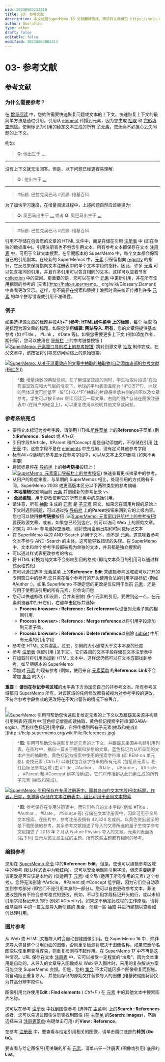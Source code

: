 ```yaml
---
uid: 20230502233410
title: 03- 参考文献
description: 本文根据SuperMemo 18 文档翻译而成，原项目文档请见 https://help.supermemo.org/wiki/Incremental_learning#History_of_incremental_learning
author: Quorafind
type: other
draft: false
editable: false
modified: 20230503002314
---
```


# 03- 参考文献

## 参考文献

### 为什么需要参考？

在 [增量阅读](http://help.supermemo.org/wiki/Glossary:Incremental_reading) 中，您始终需要快速恢复问题或文本的上下文。快速恢复上下文的最简单方法是通过引用。引用从 [element](http://help.supermemo.org/wiki/Glossary:Element) 传播到元素，因为您生成 [抽取](http://help.supermemo.org/wiki/Glossary:Extract) 和 [完形填空删除](http://help.supermemo.org/wiki/Glossary:Cloze_deletion)。使用标记为引用的给定文本生成的所有 [子元素](http://help.supermemo.org/wiki/Glossary:Child)，您永远不必担心丢失问题的上下文。

例如:

> **Q**: 他出生于 [...](年)

------

没有上下文就无法回答。但是，以下问题已经更容易理解:

> **Q** : 他出生于 [...](年)

------

> #标题: 巴拉克奥巴马
> #资源: 维基百科

为了加快学习速度，在增量阅读过程中，上述问题自然应该替换为:

> **Q**: 奥巴马出生于 [...](年)
> 或者
> **Q**: 奥巴马出生于 [...](年)

------

> #标题: 巴拉克奥巴马
> #资源: 维基百科

引用不存储在包含您的文章的 HTML 文件中，而是存储在引用 [注册表](http://help.supermemo.org/wiki/Glossary:Registry) 中 (即在单独的数据库中)。引用注册表也不包含引用文本。所有参考文本都保存在文本 [注册表](http://help.supermemo.org/wiki/Glossary:Registry) 中，可用于全球文本搜索。在早期版本的 SuperMemo 中，每个文本都会保留自己的引用副本。在较新的 SuperMemos 中，[元素](http://help.supermemo.org/wiki/Glossary:Element) 只保留指向 [registry](http://help.supermemo.org/wiki/Glossary:Registry) 的指针，它反过来保持指向文本注册表中的单个文本字段的指针。因此，许多 [元素](http://help.supermemo.org/wiki/Glossary:Element) 可以包含相同的引用，并且许多引用可以包含相同的文本。这样可以显着节省 [collection](http://help.supermemo.org/wiki/Glossary:Collection) 中的空间。更重要的是，您可以在单个 [元素](http://help.supermemo.org/wiki/Glossary:Element) 中更新引用，并在所有使用相同的参考的 [元素](<http://help.supermemo。> org/wiki/Glossary:Element) 中查看更改显示。这样，您不需要在搜索和替换上浪费时间来纠正传播到许多 [元素](http://help.supermemo.org/wiki/Glossary:Element) 的单个拼写错误或引用不准确性。

### 例子

如果选择源文章的标题并按*Alt+T* (**参考: HTML[组件菜单](http://help.supermemo.org/wiki/Component_menu) 上的标题**，每个 [抽取](http://help.supermemo.org/wiki/Glossary:Extract) 将是标题为源文章的标题。如果您使用**编辑: 网站导入: 所有**，您的文章将提供基本参考 (如 #Title ， #Link ， #Date 等)。如果您需要更多上下文 (例如添加作者，期刊等)，您可以使用在 [导航栏](http://help.supermemo.org/wiki/Navigation_bar) 上的参考链接按钮 ([![SuperMemo: 元素窗口导航栏上的参考按钮](http://help.supermemo.org/images/9/9e/Reference_button.gif)](http://help.supermemo.org/wiki/File:Reference_button.gif)) 跳转到源文章 [抽取](http://help.supermemo.org/wiki/Glossary:Extract) 制作完成。在父文章中，该按钮将引导您访问网络上的原始链接。

[![SuperMemo: 从关于温室效应的文章中抽取的抽取物(自动添加底部的参考文献(粉红色))](http://help.supermemo.org/images/thumb/f/f5/Incremental_reading_Extract.jpg/800px-Incremental_reading_Extract.jpg)](http://help.supermemo.org/wiki/File:Incremental_reading_Extract.jpg)

> ***图**: 增量读数的典型快照。在了解温室效应的同时，学生抽取片段说“在没有温室效应和大气层的情况下，地球的平均表面温度为 14°C(57°F)，地球的黑体温度可能低至 -18°C(-0.4°F)”抽取的片段将继承右侧的插图以及文章参考。学生可以按 Enter 继续阅读另一篇文章。右侧的图片存储在图像注册表中 (在用户的硬盘上)，可以重复使用以说明其他文章或问题。

### 参考系统亮点

- 要将文本标记为参考字段，请使用 HTML[组件菜单](http://help.supermemo.org/wiki/Component_menu) 上的**Reference**子菜单 (例如**Reference : Select** 或 *Alt+Q*)
- 引用字段#Article，#Parent 和#Concept 组是自动添加的，不存储在引用 [注册表](http://help.supermemo.org/wiki/Glossary:Registry) 中。这些字段不是在 [elements](http://help.supermemo.org/wiki/Glossary:Element) 中生成的，没有定义其他参考字段
- 标有*Alt+Q*选项的参考显示在参考字段中，可以从文本正文中删除 (如果不再需要)
- 将鼠标悬停在 [导航栏](http://help.supermemo.org/wiki/Navigation_bar) 上的**参考链接**按钮上 ([![SuperMemo: 元素窗口导航栏上的参考按钮](http://help.supermemo.org/images/9/9e/Reference_button.gif)](http://help.supermemo.org/wiki/File:Reference_button.gif)) 快速查看更长摘录中的参考。
- 从用户的角度来看，与早期的 SuperMemos 相比，处理引用的方式略有不同。SuperMemo 2008 或更高版本区分以下两种类型的参考编辑:
-  **本地编辑**仅影响当前 [元素](http://help.supermemo.org/wiki/Glossary:Element) 并创建新的参考记录 vs.
-  **全局编辑**，用于更改使用它的所有元素中的原始引用。
- 请注意，所有 [抽取](http://help.supermemo.org/wiki/Glossary:Extract) 生成的 [元素](http://help.supermemo.org/wiki/Glossary:Element) 是 [子元素](http://help.supermemo.org/wiki/Glossary:Child) 原文。如果您在调用片段的原始上下文时遇到问题，可以通过按 [导航栏](http://help.supermemo.org/wiki/Navigation_bar) 上的**Parent**按钮来回到它的上级内容。您也可以使用**参考链接**按钮 ([![SuperMemo: 元素窗口导航栏上的参考按钮](http://help.supermemo.org/images/9/9e/Reference_button.gif)](http://help.supermemo.org/wiki/File:Reference_button.gif)) 要获取源文章，或者，如果您已经到达它，则可以访问 Web 上的原始文章。
- 如果为 #Date 参考选择空选项，则将使用当前日期和时间戳标记文本
- 在 SuperMemo 中的 AND-Search 适用于文本，而不是 [元素](http://help.supermemo.org/wiki/Glossary:Element)。这意味着参考文本不参与 AND-Search 的主体。这可能导致错误的失误。在 SuperMemo 中，文本和单个参考字段都被视为单独的文本，并且都是独立搜索的
- 可以通过样式表更改参考的格式
- 将 HTML 转换为纯文本不会影响引用的格式 (即纯文本条目的引用可以通过样式表格式化)
- 您可以通过选择 [元素菜单](http://help.supermemo.org/wiki/Element_menu) 上的**Reference: Edit** 来编辑参考区域或可以打开的专用窗口中的参考.您只需在每个参考行的开头使用合法的引用字段标记 (例如 #Author :)。如果 SuperMemo 不确定您的更改是仅应用于当前 [元素](http://help.supermemo.org/wiki/Glossary:Element)，还是应用于使用该引用的所有元素，它会询问您
- 您可以快速修改 (即设置，合并和删除) 多个元素的引用，要做到这一点，在元素浏览器中打开它们，右键单击鼠标并选择:
	- **Process browser> : Reference : Set reference**以设置对元素子集的相同引用,
	- **Process browser> : Reference : Merge reference**以将引用字段添加到元素子集，
	- **Process browser> : Reference : Delete reference**以删除 [subset](http://help.supermemo.org/wiki/Glossary:Subset) 中所有元素的引用字段
- 参考使 HTML 文件混乱。过去，引用的大小通常大于文本本身的长度
- 参考 [注册表](http://help.supermemo.org/wiki/Glossary:Registry) 保留引用 (见下文)，它们各自的文本字段存储在文本注册表中
- 在加载时将引用添加到 HTML 文本中，这样您仍然可以在文本底部找到参考，如早期版本的 SuperMemo
- 添加对 [元素](http://help.supermemo.org/wiki/Glossary:Element) 的现有参考 (例如，使用来自 [元素菜单](http://help.supermemo.org/wiki/Element_menu) 的**Reference: Link**不会增加 [集合](http://help.supermemo.org/wiki/Glossary:Collection) 的大小

**重要！** **请勿在标记参考区域**的水平条下方添加您自己的非参考文本。所有参考区域都归 SuperMemo 所有。对该区域的任何修改都将被视为对参考字段的更改。不符合参考字段格式的更改将在不发出警告的情况下被丢弃。

[![SuperMemo: 引用可帮助您快速恢复给定元素的上下文以及跟踪其来源并构建引用列表(在图片中:蓝色标记增量阅读抽取，黄色标记搜索字符串(即GABA-ergic)，而粉红色标记引用字段，它将传播到所有子元素(抽取和完成))](http://help.supermemo.org/images/thumb/5/5b/References.jpg/800px-References.jpg)](http ://help.supermemo.org/wiki/File:References.jpg)

> ***图:** 引用可帮助您快速恢复给定元素的上下文，并跟踪其来源并构建引用列表。在图片中，摘自一篇关于睡眠和梦想的文章。蓝色标记为从所呈现的文本产生的抽取物。黄色标记为搜索中使用的搜索字符串 (即 REM-on 单元格): 查找元素 (Ctrl+F) 以查找包含该字符串的所有元素 (包括此元素)。粉红色标记参考区域 (由 #Title , #Author ， #Date ， #Source ， #Article ， #Parent 和 #Concept 组字段组成)，它们将传播到从此元素生成的所有子元素 (抽取和完成)。

[![SuperMemo: 引用保存在专用注册表中，而其各自的文本字段(例如标题，作者，日期，来源等)存储在文本注册表中，因此可用于全局文本搜索](http://help.supermemo.org/images/thumb/7/74/Reference_registry.jpg/800px-Reference_registry.jpg)](http://help.supermemo.org/wiki/File:Reference_registry.jpg)

> ***图:** 参考保存在专用注册表中，而它们各自的文本字段 (例如 #Title ， #Author ， #Date ， #Source 等) 存储在文本注册表中，因此可用于全局文本搜索。在图片中，参考注册表拥有 42,324 名成员。以黄色突出显示的是下载图像的参考。其余参考文献描述了导入的文章所选的量子生物学参考文献描述了 2013 年 2 月从 Nature Physics 导入的文章。元素列表面板 (右下角) 显示从该文章生成的主题。所有这些主题都有相同的参考。

### 编辑参考

您用在 [SuperMemo 命令](http://help.supermemo.org/wiki/SuperMemo_Commander) 中的**Reference: Edit**，但是，您也可以编辑参考区域中的参考 (默认样式表中为粉红色)。您可以安全地删除引用字段，但您需要确定该更改是否应该是本地的 (仅适用于 [元素](http://help.supermemo.org/wiki/Glossary:Element)) 或全局 (适用于所有使用的元素) 这个参考)。您将无法删除 #Article， #Parent:或 #Concept 组字段，因为它们会自动添加到参考部分 (即它们不是引用本身的一部分)。您可以自由更改参考文本。非法更改是所有不符合参考格式的更改，例如，不以引用字段标记开头的行，或以未知引用字段标记开头的行 (例如 *#Country*)。如果您不确定此过程的工作原理，请将 [维基百科](http://en.wikipedia.org/) 中的一篇文章导入新创建的 [集合](http://help.supermemo.org/wiki/Glossary:Collection)，创建一些 [抽取](http://help.supermemo.org/wiki/Glossary:Extract) 并进行编辑以查看如何处理引用。

### 图片参考

从 Web 或 HTML 文档导入时会自动创建图像引用。在 SuperMemo 16 中，除非您导入包含整个引用页面的图像，否则重复检测将取决于图像名称。如果您重命名图像以使重用变得容易，则重复检测将不起作用。在 SuperMemo 17 中不再是这种情况。URL 保存在文本 [注册表](http://help.supermemo.org/wiki/Glossary:Registry) 中，它可以接受一定程度的“垃圾”，因为文本重用是自动的。从导入的文章导入图像或从 Web 导入图片时，采用的复杂解决方案可能会使 SuperMemo 变慢。但是，您的 [集合](http://help.supermemo.org/wiki/Glossary:Collection) 不太可能因多个图像重复而膨胀。将自动阻止重复导入，并使用存储的原始文件替换导入的图像 (维基微缩图将替换为其高分辨率原件)。

图像引用允许使用**Edit : Find elements** ( *Ctrl+F* ) 在 [元素](http://help.supermemo.org/wiki/Glossary:Element) 中的其他文本中搜索图片名称。

您可以在参考 [注册表](http://help.supermemo.org/wiki/Glossary:Registry) 中找到图像参考 (选择在 [主菜单](http://help.supermemo.org/wiki/Main_menu)) 上的**Search : References**或者，您可以先通过图像注册表找到图像 (在 [主菜单](http://help.supermemo.org/wiki/Main_menu) 的**Search: Images**)，然后选择来自 [注册表菜单](http://help.supermemo.org/wiki/Registry_menu)(右键单击可用) 的**View : Reference**。

在参考 [注册表](http://help.supermemo.org/wiki/Glossary:Registry) 中，要查看与给定引用相关的图像，请单击窗口底部的**转到 (Go to)**。

要查看与给定图像/引用关联的所有 [元素](http://help.supermemo.org/wiki/Glossary:Element)，请单击任一注册表 (图像或引用) 底部的**List**。
